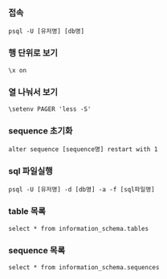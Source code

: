 ### 접속
    psql -U [유저명] [db명]

### 행 단위로 보기
    \x on

### 열 나눠서 보기
    \setenv PAGER 'less -S'

### sequence 초기화
    alter sequence [sequence명] restart with 1

### sql 파일실행
    psql -U [유저명] -d [db명] -a -f [sql파일명]

### table 목록
    select * from information_schema.tables

### sequence 목록
    select * from information_schema.sequences
